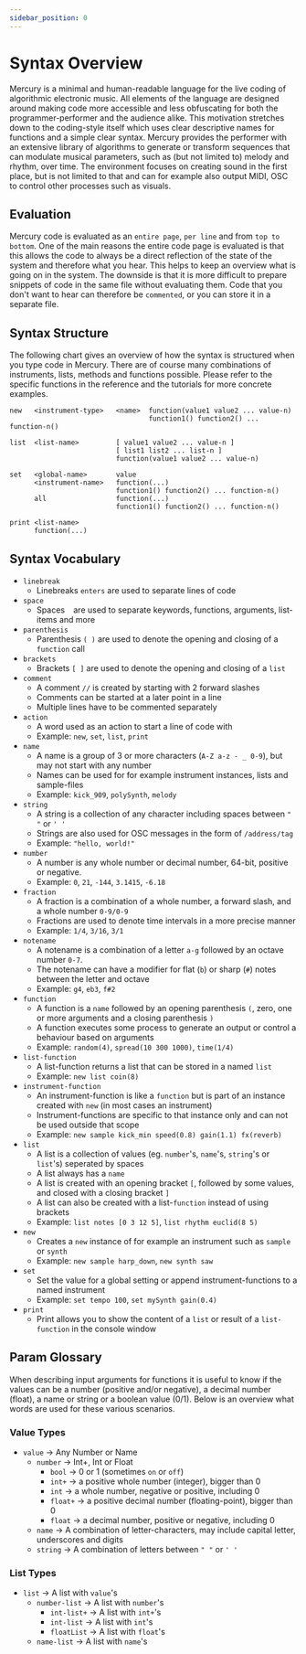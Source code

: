 ```yaml
---
sidebar_position: 0
---
```


# Syntax Overview

Mercury is a minimal and human-readable language for the live coding of algorithmic electronic music. All elements of the language are designed around making code more accessible and less obfuscating for both the programmer-performer and the audience alike. This motivation stretches down to the coding-style itself which uses clear descriptive names for functions and a simple clear syntax. Mercury provides the performer with an extensive library of algorithms to generate or transform sequences that can modulate musical parameters, such as (but not limited to) melody and rhythm, over time. The environment focuses on creating sound in the first place, but is not limited to that and can for example also output MIDI, OSC to control other processes such as visuals.

## Evaluation

Mercury code is evaluated as an `entire page`, `per line` and from `top to bottom`. One of the main reasons the entire code page is evaluated is that this allows the code to always be a direct reflection of the state of the system and therefore what you hear. This helps to keep an overview what is going on in the system. The downside is that it is more difficult to prepare snippets of code in the same file without evaluating them. Code that you don't want to hear can therefore be `commented`, or you can store it in a separate file.

## Syntax Structure

The following chart gives an overview of how the syntax is structured when you type code in Mercury. There are of course many combinations of instruments, lists, methods and functions possible. Please refer to the specific functions in the reference and the tutorials for more concrete examples.

```
new   <instrument-type>   <name>  function(value1 value2 ... value-n)
                                  function1() function2() ... function-n()
```
```
list  <list-name>         [ value1 value2 ... value-n ]
                          [ list1 list2 ... list-n ]
                          function(value1 value2 ... value-n)
```
```
set   <global-name>       value
      <instrument-name>   function(...)
                          function1() function2() ... function-n()
      all                 function(...)
                          function1() function2() ... function-n()
```
```
print <list-name>
      function(...)
```


## Syntax Vocabulary

- `linebreak`
	- Linebreaks `enters` are used to separate lines of code
- `space`
	- Spaces ` ` are used to separate keywords, functions, arguments, list-items and more
- `parenthesis`
	- Parenthesis `( )` are used to denote the opening and closing of a `function` call
- `brackets`
	- Brackets `[ ]` are used to denote the opening and closing of a `list`
- `comment`
	- A comment `//` is created by starting with 2 forward slashes
	- Comments can be started at a later point in a line
	- Multiple lines have to be commented separately
- `action`
	- A word used as an action to start a line of code with
	- Example: `new`, `set`, `list`, `print`
- `name` 
	- A name is a group of 3 or more characters (`A-Z a-z - _ 0-9`), but may not start with any number
	- Names can be used for for example instrument instances, lists and sample-files
	- Example: `kick_909`, `polySynth`, `melody`
- `string` 
	- A string is a collection of any character including spaces between `" "` or `' '`
	- Strings are also used for OSC messages in the form of `/address/tag`
	- Example: `"hello, world!"`
- `number` 
	- A number is any whole number or decimal number, 64-bit, positive or negative.
	- Example: `0`, `21`, `-144`, `3.1415`, `-6.18`
- `fraction`
	- A fraction is a combination of a whole number, a forward slash, and a whole number `0-9/0-9`
	- Fractions are used to denote time intervals in a more precise manner
	- Example: `1/4`, `3/16`, `3/1`
- `notename`
	- A notename is a combination of a letter `a-g` followed by an octave number `0-7`.
	- The notename can have a modifier for flat (`b`) or sharp (`#`) notes between the letter and octave
	- Example: `g4`, `eb3`, `f#2`
- `function` 
	- A function is a `name` followed by an opening parenthesis `(`, zero, one or more arguments and a closing parenthesis `)`
	- A function executes some process to generate an output or control a behaviour based on arguments
	- Example: `random(4)`, `spread(10 300 1000)`, `time(1/4)`
- `list-function` 
	- A list-function returns a list that can be stored in a named `list`
	- Example: `new list coin(8)`
- `instrument-function`
	- An instrument-function is like a `function` but is part of an instance created with `new` (in most cases an instrument)
	- Instrument-functions are specific to that instance only and can not be used outside that scope
	- Example: `new sample kick_min speed(0.8) gain(1.1) fx(reverb)`
- `list`
	- A list is a collection of values (eg. `number`'s, `name`'s, `string`'s or `list`'s) seperated by spaces ` `
	- A list always has a `name`
	- A list is created with an opening bracket `[`, followed by some values, and closed with a closing bracket `]`
	- A list can also be created with a list-`function` instead of using brackets
	- Example: `list notes [0 3 12 5]`, `list rhythm euclid(8 5)`
- `new` 
	- Creates a `new` instance of for example an instrument such as `sample` or `synth`
	- Example: `new sample harp_down`, `new synth saw`
- `set` 
	- Set the value for a global setting or append instrument-functions to a named instrument
	- Example: `set tempo 100`, `set mySynth gain(0.4)`
- `print` 
	- Print allows you to show the content of a `list` or result of a `list-function` in the console window

## Param Glossary

When describing input arguments for functions it is useful to know if the values can be a number (positive and/or negative), a decimal number (float), a name or string or a boolean value (0/1). Below is an overview what words are used for these various scenarios.

### Value Types

- `value` -> Any Number or Name
	- `number` -> Int+, Int or Float
		- `bool` -> 0 or 1 (sometimes `on` or `off`)
		- `int+` -> a positive whole number (integer), bigger than 0
		- `int` -> a whole number, negative or positive, including 0
		- `float+` -> a positive decimal number (floating-point), bigger than 0
		- `float` -> a decimal number, positive or negative, including 0
	- `name` -> A combination of letter-characters, may include capital letter, underscores and digits
	- `string` -> A combination of letters between `" "` or `' '`

### List Types

- `list` -> A list with `value`'s
	- `number-list` -> A list with `number`'s
		- `int-list+` -> A list with `int+`'s
		- `int-list` -> A list with `int`'s
		- `floatList` -> A list with `float`'s
	- `name-list` -> A list with `name`'s

